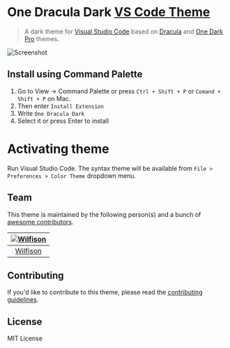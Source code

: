 # One Dracula Dark [VS Code Theme](http://code.visualstudio.com)

> A dark theme for [Visual Studio Code](http://code.visualstudio.com) based on [Dracula](https://github.com/dracula/visual-studio-code) and [One Dark Pro](https://github.com/Binaryify/OneDark-Pro) themes.

![Screenshot](./imgs/one-dark-dracula.png)

## Install using Command Palette

1. Go to View -> Command Palette or press `Ctrl + Shift + P` or `Comand + Shift + P` on Mac.
2. Then enter `Install Extension`
3. Write `One Dracula Dark`
4. Select it or press Enter to install

# Activating theme

Run Visual Studio Code. The syntax theme will be available from `File > Preferences > Color Theme` dropdown menu.

## Team

This theme is maintained by the following person(s) and a bunch of [awesome contributors](https://github.com/Wilfison/one-dark-dracula/graphs/contributors).

| [![Wilfison](https://avatars1.githubusercontent.com/u/15096079?s=70&v=4)](https://github.com/dsifford) |
| :----------------------------------------------------------------------------------------------------: |
|                                [Wilfison](https://github.com/Wilfison)                                 |

## Contributing

If you'd like to contribute to this theme, please read the [contributing guidelines](./CONTRIBUTING.md).

## License

MIT License
